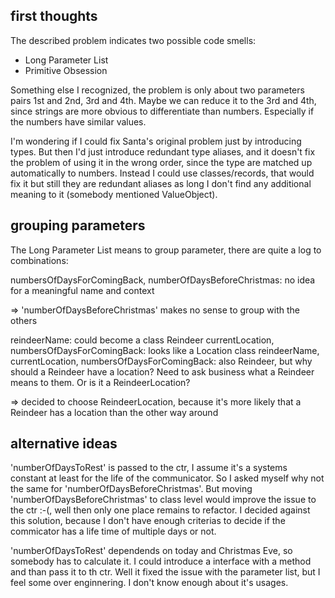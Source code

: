 ## first thoughts
The described problem indicates two possible code smells:

* Long Parameter List
* Primitive Obsession

Something else I recognized, the problem is only about two parameters pairs 1st and 2nd, 3rd and 4th. Maybe we can reduce it to the 3rd and 4th, since strings are more obvious to differentiate than numbers. Especially if the numbers have similar values.

I'm wondering if I could fix Santa's original problem just by introducing types. But then I'd just introduce redundant type aliases, and it doesn't fix the problem of using it in the wrong order, since the type are matched up automatically to numbers. Instead I could use classes/records, that would fix it but still they are redundant aliases as long I don't find any additional meaning to it (somebody mentioned ValueObject). 

## grouping parameters
The Long Parameter List means to group parameter, there are quite a log to combinations:

numbersOfDaysForComingBack, numberOfDaysBeforeChristmas: no idea for a meaningful 
name and context

=> 'numberOfDaysBeforeChristmas' makes no sense to group with the others

reindeerName: could become a class Reindeer
currentLocation, numbersOfDaysForComingBack: looks like a Location class
reindeerName, currentLocation, numbersOfDaysForComingBack: also Reindeer, but why should a Reindeer have a location? Need to ask business what a Reindeer means to them. Or is it a ReindeerLocation?

=> decided to choose ReindeerLocation, because it's more likely that a Reindeer has a location than the other way around

## alternative ideas
'numberOfDaysToRest' is passed to the ctr, I assume it's a systems constant at least for the life of the communicator. So I asked myself why not the same for 'numberOfDaysBeforeChristmas'. But moving 'numberOfDaysBeforeChristmas' to class level would improve the issue to the ctr :-(, well then only one place remains to refactor. I decided against this solution, because I don't have enough criterias to decide if the commicator has a life time of multiple days or not.

'numberOfDaysToRest' dependends on today and Christmas Eve, so somebody has to calculate it. I could introduce a interface with a method and than pass it to th ctr. Well it fixed the issue with the parameter list, but I feel some over enginnering. I don't know enough about it's usages.